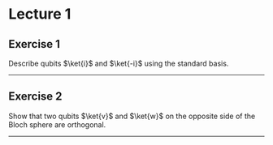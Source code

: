 # Lecture 1

## Exercise 1

Describe qubits $\ket{i}$ and $\ket{-i}$ using the standard basis.

---


## Exercise 2

Show that two qubits $\ket{v}$ and $\ket{w}$ on the opposite side of the Bloch sphere are orthogonal.

---


